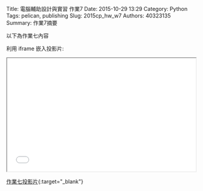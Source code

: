 Title: 電腦輔助設計與實習 作業7
Date: 2015-10-29 13:29
Category: Python
Tags: pelican, publishing
Slug: 2015cp_hw_w7
Authors: 40323135
Summary: 作業7摘要

以下為作業七內容

利用 iframe 嵌入投影片:

<iframe src="simplest6.html" width="500" height="300"></iframe>

[作業七投影片](simplest6.html){:target="_blank"}



